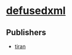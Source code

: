 # [defusedxml](https://pypi.org/project/defusedxml)



## Publishers
- [tiran](https://pypi.org/user/tiran)

